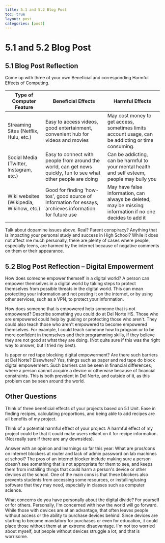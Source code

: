 ```yaml
---
title: 5.1 and 5.2 Blog Post
toc: true
layout: post
categories: [post]
---
```

#  5.1 and 5.2 Blog Post

## 5.1 Blog Post Reflection
Come up with three of your own Beneficial and corresponding Harmful Effects of Computing.

| Type of Computer Feature | Beneficial Effects | Harmful Effects |
| --- | --- | --- |
| Streaming Sites (Netflix, Hulu, etc.) | Easy to access videos, good entertainment, convenient hub for videos and movies | May cost money to get access, sometimes limits account usage, can be addicting or time consuming. |
| Social Media (Twitter, Instagram, etc.) | Easy to connect with people from around the world, can get news quickly, fun to see what other people are doing | Can be addicting, can be harmful to your mental health and self esteem, people may bully you |
| Wiki websites (Wikipedia, Wikihow, etc.) | Good for finding 'how-tos', good source of information for essays, archieves information for future use | May have false information, can always be deleted, may be missing information if no one decides to add it |


Talk about dopamine issues above. Real? Parent conspiracy? Anything that is impacting your personal study and success in High School?
While it does not affect me much personally, there are plenty of cases where people, especially teens, are harmed by the internet because of negative comments on them or their appearance. 

## 5.2 Blog Post Reflection – Digital Empowerment
How does someone empower themself in a digital world?
A person can empower themselves in a digital world by taking steps to protect themselves from possible threats in the digital world. This can mean protecting your information and not posting it on the internet, or by using other services, such as a VPN, to protect your information. 

How does someone that is empowered help someone that is not empowered? Describe something you could do at Del Norte HS.
Those who are empowered could help by guiding or protecting those who aren't. They could also teach those who aren't empowered to become empowered themselves. For example, I could teach someone how to program or to be more confident in themselves and their programming skills, if they believe they are not good at what they are doing. (Not quite sure if this was the right way to answer, but I tried my best).

Is paper or red tape blocking digital empowerment? Are there such barriers at Del Norte? Elsewhere?
Yes, things such as paper and red tape do block digital empowerment. Such barriers can be seen in financial differences, where a person cannot acquire a device or otherwise because of financial constraints. This is both prevelent in Del Norte, and outside of it, as this problem can be seen around the world.

## Other Questions
Think of three beneficial effects of your projects based on 5.1 Unit.
Ease in finding recipes, calculating proportions, and being able to add recipes are all benefits of my project.

Think of a potential harmful effect of your project.
A harmful effect of my project could be that it could make users reliant on it for recipe information. (Not really sure if there are any downsides).

Answer with an opinion and learnings so far this year:  What are pros/cons on internet blockers at router and lack of admin password on lab machines at school?
The pros of an internet blocker include making sure a person doesn't see something that is not appropriate for them to see, and keeps them from installing things that could harm a person's device or other devices at the school. One of the main cons is that these blockers also prevents students from accessing some resources, or installing/using software that they may need, especially in classes such as computer science.

What concerns do you have personally about the digital divide?  For yourself or for others.
Personally, I'm concerned with how the world will go forward. While those with devices are at an advantage, that often leaves people without access or the ability to purchase devices behind. Since devices are starting to become mandatory for purchases or even for education, it could place those without them at an extreme disadvantage. I'm not too worried about myself, but people without devices struggle a lot, and that is worrisome.